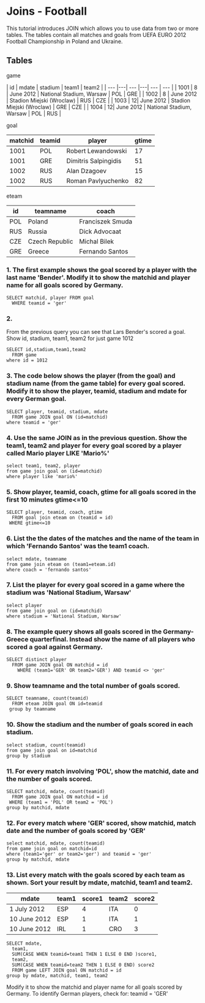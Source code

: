 # Joins - Football
This tutorial introduces JOIN which allows you to use data from two or more tables. The tables contain all matches and goals from UEFA EURO 2012 Football Championship in Poland and Ukraine.

## Tables
game

| id | mdate | stadium | team1 | team2 |
| --- |---| --- |---| --- | --- |
| 1001 | 8 | June 2012 | National Stadium, Warsaw  | POL | GRE |
| 1002 | 8 | June 2012 | Stadion Miejski (Wroclaw) | RUS | CZE |
| 1003 | 12| June 2012 | Stadion Miejski (Wroclaw) | GRE | CZE |
| 1004 | 12| June 2012 | National Stadium, Warsaw  | POL | RUS |

goal

| matchid |teamid | player | gtime |
| --- |---| --- |---| 
| 1001 | POL | Robert Lewandowski | 17 |
| 1001 | GRE | Dimitris Salpingidis | 51 |
| 1002 | RUS | Alan Dzagoev | 15 |
| 1002 | RUS | Roman Pavlyuchenko | 82 |

eteam

| id |  teamname | coach |
| --- |---| --- |
| POL | Poland | Franciszek Smuda |
| RUS | Russia | Dick Advocaat |
| CZE | Czech Republic | Michal Bilek |
| GRE | Greece | Fernando Santos |

### 1. The first example shows the goal scored by a player with the last name 'Bender'. Modify it to show the matchid and player name for all goals scored by Germany. 
```
SELECT matchid, player FROM goal 
  WHERE teamid = 'ger'
```
### 2.
From the previous query you can see that Lars Bender's scored a goal. Show id, stadium, team1, team2 for just game 1012 
```
SELECT id,stadium,team1,team2
  FROM game
where id = 1012
```
### 3. The code below shows the player (from the goal) and stadium name (from the game table) for every goal scored. Modify it to show the player, teamid, stadium and mdate for every German goal. 
```
SELECT player, teamid, stadium, mdate
  FROM game JOIN goal ON (id=matchid)
where teamid = 'ger'
```
### 4. Use the same JOIN as in the previous question. Show the team1, team2 and player for every goal scored by a player called Mario player LIKE 'Mario%'
```
select team1, team2, player
from game join goal on (id=matchid)
where player like 'mario%'
```
### 5. Show player, teamid, coach, gtime for all goals scored in the first 10 minutes gtime<=10 
```
SELECT player, teamid, coach, gtime
  FROM goal join eteam on (teamid = id)
 WHERE gtime<=10
```
### 6. List the the dates of the matches and the name of the team in which 'Fernando Santos' was the team1 coach. 
```
select mdate, teamname  
from game join eteam on (team1=eteam.id)
where coach = 'fernando santos'
```
### 7. List the player for every goal scored in a game where the stadium was 'National Stadium, Warsaw'
```
select player
from game join goal on (id=matchid)
where stadium = 'National Stadium, Warsaw'
```
### 8. The example query shows all goals scored in the Germany-Greece quarterfinal. Instead show the name of all players who scored a goal against Germany.
```
SELECT distinct player
  FROM game JOIN goal ON matchid = id 
    WHERE (team1='GER' OR team2='GER') AND teamid <> 'ger'
```
### 9. Show teamname and the total number of goals scored.
```
SELECT teamname, count(teamid)
  FROM eteam JOIN goal ON id=teamid
 group by teamname
```
### 10. Show the stadium and the number of goals scored in each stadium.
```
select stadium, count(teamid)
from game join goal on id=matchid
group by stadium
```
### 11. For every match involving 'POL', show the matchid, date and the number of goals scored.
```
SELECT matchid, mdate, count(teamid)
  FROM game JOIN goal ON matchid = id 
 WHERE (team1 = 'POL' OR team2 = 'POL')
group by matchid, mdate
```
### 12. For every match where 'GER' scored, show matchid, match date and the number of goals scored by 'GER' 
```
select matchid, mdate, count(teamid)
from game join goal on matchid=id
where (team1='ger' or team2='ger') and teamid = 'ger'
group by matchid, mdate
```
### 13. List every match with the goals scored by each team as shown. Sort your result by mdate, matchid, team1 and team2.

| mdate | team1 | score1  | team2 | score2 |
| --- |---| --- |---| --- |
| 1 July 2012 | ESP | 4 | ITA | 0 |
| 10 June 2012 | ESP | 1 | ITA | 1 |
| 10 June 2012 | IRL | 1 | CRO | 3 |

```
SELECT mdate,
  team1,
  SUM(CASE WHEN teamid=team1 THEN 1 ELSE 0 END )score1,
  team2,
  SUM(CASE WHEN teamid=team2 THEN 1 ELSE 0 END) score2
  FROM game LEFT JOIN goal ON matchid = id
group by mdate, matchid, team1, team2
```


Modify it to show the matchid and player name for all goals scored by Germany. To identify German players, check for: teamid = 'GER'